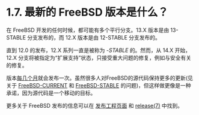 # 1.7. 最新的 FreeBSD 版本是什么？

在 FreeBSD 开发的任何时候，都可能有多个平行分支。13.X 版本是由 13-STABLE 分支发布的，而 12.X 版本是由 12-STABLE 分支发布的。

直到 12.0 的发布，12.X 系列一直是被称为 *-STABLE* 的。然而，从 14.X 开始，12.X 分支将被指定为“扩展支持”状态，只接受重大问题的修复，例如与安全有关的修复。

版本[每几个月](https://docs.freebsd.org/en/books/faq/#release-freq)就会发布一次。虽然很多人对FreeBSD的源代码保持更多的更新(见关于 [FreeBSD-CURRENT](https://docs.freebsd.org/en/books/faq/#current) 和 [FreeBSD-STABLE](https://docs.freebsd.org/en/books/faq/#stable) 的问题)，但这样做更像是一种承诺，因为源代码是一个移动的目标。

更多关于 FreeBSD 发布的信息可以在 [发布工程页面](https://www.FreeBSD.org/releng/#release-build) 和 [release(7)](https://www.freebsd.org/cgi/man.cgi?query=release&sektion=7&format=html) 中找到。
